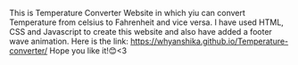 This is Temperature Converter Website in which yiu can convert Temperature from celsius to Fahrenheit and vice versa.
I have used HTML, CSS and Javascript to create this website and also have added a footer wave animation.
Here is the link:
https://whyanshika.github.io/Temperature-converter/
Hope you like it!😊<3
